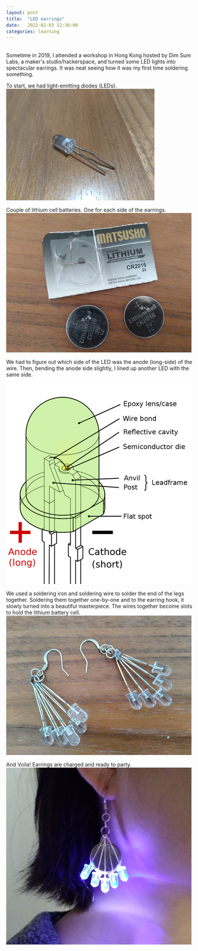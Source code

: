 ```yaml
---
layout: post
title:  "LED earrings"
date:   2022-02-03 12:36:00
categories: learning
---
```

<br />
Sometime in 2019, I attended a workshop in Hong Kong hosted by Dim Sum Labs, a maker's studio/hackerspace, and turned some LED lights into spectacular earrings. It was neat seeing how it was my first time soldering something.  

To start, we had light-emitting diodes (LEDs).
![LED](/assets/images/earrings-1.png)

Couple of lithium cell batteries. One for each side of the earrings.
![Battery](/assets/images/earrings-2.png)

We had to figure out which side of the LED was the anode (long-side) of the wire. Then, bending the anode side slightly, I lined up another LED with the same side. 
![Illustrate](/assets/images/graphics.png)

We used a soldering iron and soldering wire to solder the end of the legs together. Soldering them together one-by-one and to the earring hook, it slowly turned into a beautiful masterpiece. The wires together become slots to hold the lithium battery cell.
![Assemble](/assets/images/earrings-3.png)

And Voila! Earrings are charged and ready to party. 
![Earrings](/assets/images/earrings-4.png)